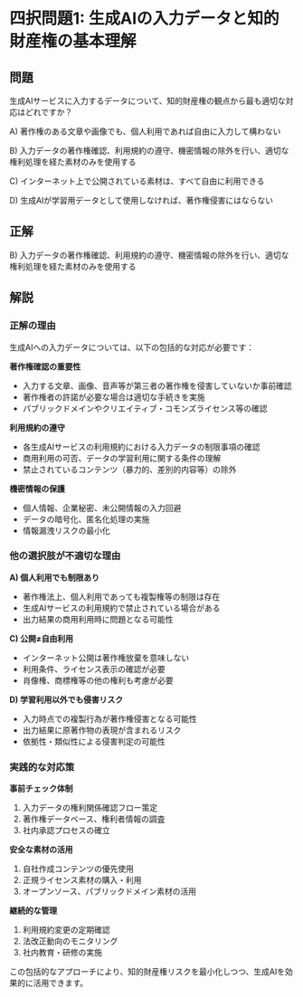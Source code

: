 # 四択問題1: 生成AIの入力データと知的財産権の基本理解

## 問題
生成AIサービスに入力するデータについて、知的財産権の観点から最も適切な対応はどれですか？

A) 著作権のある文章や画像でも、個人利用であれば自由に入力して構わない

B) 入力データの著作権確認、利用規約の遵守、機密情報の除外を行い、適切な権利処理を経た素材のみを使用する

C) インターネット上で公開されている素材は、すべて自由に利用できる

D) 生成AIが学習用データとして使用しなければ、著作権侵害にはならない

## 正解
B) 入力データの著作権確認、利用規約の遵守、機密情報の除外を行い、適切な権利処理を経た素材のみを使用する

## 解説

### 正解の理由
生成AIへの入力データについては、以下の包括的な対応が必要です：

**著作権確認の重要性**
- 入力する文章、画像、音声等が第三者の著作権を侵害していないか事前確認
- 著作権者の許諾が必要な場合は適切な手続きを実施
- パブリックドメインやクリエイティブ・コモンズライセンス等の確認

**利用規約の遵守**
- 各生成AIサービスの利用規約における入力データの制限事項の確認
- 商用利用の可否、データの学習利用に関する条件の理解
- 禁止されているコンテンツ（暴力的、差別的内容等）の除外

**機密情報の保護**
- 個人情報、企業秘密、未公開情報の入力回避
- データの暗号化、匿名化処理の実施
- 情報漏洩リスクの最小化

### 他の選択肢が不適切な理由

**A) 個人利用でも制限あり**
- 著作権法上、個人利用であっても複製権等の制限は存在
- 生成AIサービスの利用規約で禁止されている場合がある
- 出力結果の商用利用時に問題となる可能性

**C) 公開≠自由利用**
- インターネット公開は著作権放棄を意味しない
- 利用条件、ライセンス表示の確認が必要
- 肖像権、商標権等の他の権利も考慮が必要

**D) 学習利用以外でも侵害リスク**
- 入力時点での複製行為が著作権侵害となる可能性
- 出力結果に原著作物の表現が含まれるリスク
- 依拠性・類似性による侵害判定の可能性

### 実践的な対応策

**事前チェック体制**
1. 入力データの権利関係確認フロー策定
2. 著作権データベース、権利者情報の調査
3. 社内承認プロセスの確立

**安全な素材の活用**
1. 自社作成コンテンツの優先使用
2. 正規ライセンス素材の購入・利用
3. オープンソース、パブリックドメイン素材の活用

**継続的な管理**
1. 利用規約変更の定期確認
2. 法改正動向のモニタリング
3. 社内教育・研修の実施

この包括的なアプローチにより、知的財産権リスクを最小化しつつ、生成AIを効果的に活用できます。 